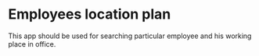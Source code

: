 # Employees location plan
This app should be used for searching particular employee and his working place in office.
